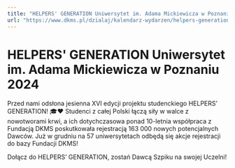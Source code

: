 ```yaml
---
title: "HELPERS' GENERATION Uniwersytet im. Adama Mickiewicza w Poznaniu 2024"
url: "https://www.dkms.pl/dzialaj/kalendarz-wydarzen/helpers-generation-uniwersytet-im-adama-mickiewicza-zimapoznaniu-2024"
---
```


# HELPERS' GENERATION Uniwersytet im. Adama Mickiewicza w Poznaniu 2024

Przed nami odsłona jesienna XVI edycji projektu studenckiego HELPERS’ GENERATION! 🎓❤️ Studenci z całej Polski łączą siły w walce z nowotworami krwi, a ich dotychczasowa ponad 10\-letnia współpraca z Fundacją DKMS poskutkowała rejestracją 163 000 nowych potencjalnych Dawców. Już w grudniu na 57 uniwersytetach odbędą się akcje rejestracji do bazy Fundacji DKMS!


Dołącz do HELPERS’ GENERATION, zostań Dawcą Szpiku na swojej Uczelni!


